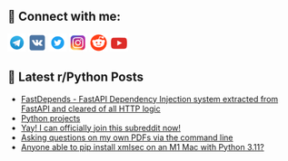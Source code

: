 ## 🔎 Connect with me:
[<img src="https://github.com/bullbesh/bullbesh/blob/main/images/Telegram.png" width="32" height="32" />](https://t.me/bullbesh)
[<img src="https://github.com/bullbesh/bullbesh/blob/main/images/VK.png" width="32" height="32" />](https://vk.com/bullbesh)
[<img src="https://github.com/bullbesh/bullbesh/blob/main/images/Twitter.png" width="32" height="32" />](https://twitter.com/bullbesh1)
[<img src="https://github.com/bullbesh/bullbesh/blob/main/images/Instagram.png" width="32" height="32" />](https://www.instagram.com/bullbesh)
[<img src="https://github.com/bullbesh/bullbesh/blob/main/images/Reddit.png" width="32" height="32" />](https://www.reddit.com/user/bullbesh)
[<img src="https://github.com/bullbesh/bullbesh/blob/main/images/YouTube.png" width="32" height="32" />](https://www.youtube.com/channel/UCtfjRs6uzgq5mfm8S06WTcg)

## 📕 Latest r/Python Posts
<!-- BLOG-POST-LIST:START -->
- [FastDepends - FastAPI Dependency Injection system extracted from FastAPI and cleared of all HTTP logic](https://www.reddit.com/r/Python/comments/13onfbp/fastdepends_fastapi_dependency_injection_system/)
- [Python projects](https://www.reddit.com/r/Python/comments/13ona53/python_projects/)
- [Yay! I can officially join this subreddit now!](https://www.reddit.com/r/Python/comments/13omgv8/yay_i_can_officially_join_this_subreddit_now/)
- [Asking questions on my own PDFs via the command line](https://www.reddit.com/r/Python/comments/13oix7x/asking_questions_on_my_own_pdfs_via_the_command/)
- [Anyone able to pip install xmlsec on an M1 Mac with Python 3.11?](https://www.reddit.com/r/Python/comments/13ogtre/anyone_able_to_pip_install_xmlsec_on_an_m1_mac/)
<!-- BLOG-POST-LIST:END -->

